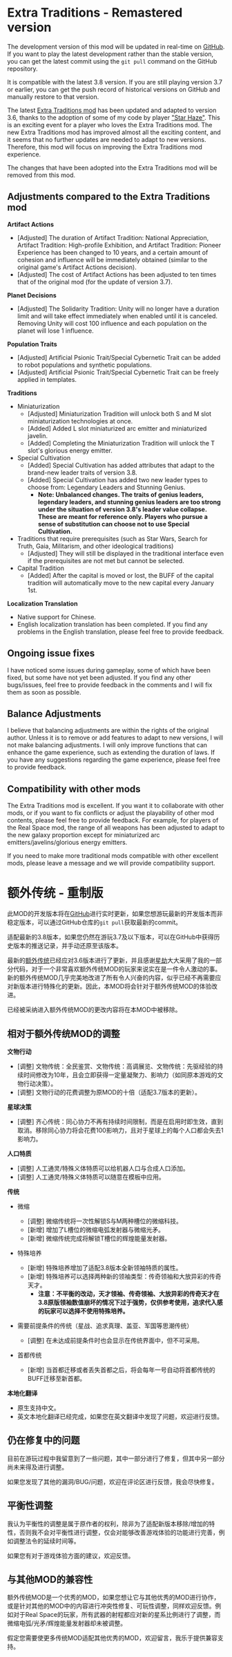 # Extra Traditions - Remastered version

The development version of this mod will be updated in real-time on [GitHub](https://github.com/Lyther/MoreTradition---Reborn). If you want to play the latest development rather than the stable version, you can get the latest commit using the `git pull` command on the GitHub repository.

It is compatible with the latest 3.8 version. If you are still playing version 3.7 or earlier, you can get the push record of historical versions on GitHub and manually restore to that version.

The latest [Extra Traditions mod](https://steamcommunity.com/sharedfiles/filedetails/?id=2616955720) has been updated and adapted to version 3.6, thanks to the adoption of some of my code by player ["Star Haze"](https://steamcommunity.com/profiles/76561198277755). This is an exciting event for a player who loves the Extra Traditions mod. The new Extra Traditions mod has improved almost all the exciting content, and it seems that no further updates are needed to adapt to new versions. Therefore, this mod will focus on improving the Extra Traditions mod experience.

The changes that have been adopted into the Extra Traditions mod will be removed from this mod.

## Adjustments compared to the Extra Traditions mod

**Artifact Actions**

- [Adjusted] The duration of Artifact Tradition: National Appreciation, Artifact Tradition: High-profile Exhibition, and Artifact Tradition: Pioneer Experience has been changed to 10 years, and a certain amount of cohesion and influence will be immediately obtained (similar to the original game's Artifact Actions decision).
- [Adjusted] The cost of Artifact Actions has been adjusted to ten times that of the original mod (for the update of version 3.7).

**Planet Decisions**

- [Adjusted] The Solidarity Tradition: Unity will no longer have a duration limit and will take effect immediately when enabled until it is canceled. Removing Unity will cost 100 influence and each population on the planet will lose 1 influence.

**Population Traits**

- [Adjusted] Artificial Psionic Trait/Special Cybernetic Trait can be added to robot populations and synthetic populations.
- [Adjusted] Artificial Psionic Trait/Special Cybernetic Trait can be freely applied in templates.

**Traditions**

- Miniaturization
  - [Adjusted] Miniaturization Tradition will unlock both S and M slot miniaturization technologies at once.
  - [Added] Added L slot miniaturized arc emitter and miniaturized javelin.
  - [Added] Completing the Miniaturization Tradition will unlock the T slot's glorious energy emitter.
- Special Cultivation
  - [Added] Special Cultivation has added attributes that adapt to the brand-new leader traits of version 3.8.
  - [Added] Special Cultivation has added two new leader types to choose from: Legendary Leaders and Stunning Genius.
    - **Note: Unbalanced changes. The traits of genius leaders, legendary leaders, and stunning genius leaders are too strong under the situation of version 3.8's leader value collapse. These are meant for reference only. Players who pursue a sense of substitution can choose not to use Special Cultivation.**
- Traditions that require prerequisites (such as Star Wars, Search for Truth, Gaia, Militarism, and other ideological traditions)
  - [Adjusted] They will still be displayed in the traditional interface even if the prerequisites are not met but cannot be selected.
- Capital Tradition
  - [Added] After the capital is moved or lost, the BUFF of the capital tradition will automatically move to the new capital every January 1st.

**Localization Translation**

- Native support for Chinese.
- English localization translation has been completed. If you find any problems in the English translation, please feel free to provide feedback.

## Ongoing issue fixes

I have noticed some issues during gameplay, some of which have been fixed, but some have not yet been adjusted. If you find any other bugs/issues, feel free to provide feedback in the comments and I will fix them as soon as possible.

## Balance Adjustments

I believe that balancing adjustments are within the rights of the original author. Unless it is to remove or add features to adapt to new versions, I will not make balancing adjustments. I will only improve functions that can enhance the game experience, such as extending the duration of laws. If you have any suggestions regarding the game experience, please feel free to provide feedback.

## Compatibility with other mods

The Extra Traditions mod is excellent. If you want it to collaborate with other mods, or if you want to fix conflicts or adjust the playability of other mod contents, please feel free to provide feedback. For example, for players of the Real Space mod, the range of all weapons has been adjusted to adapt to the new galaxy proportion except for miniaturized arc emitters/javelins/glorious energy emitters.

If you need to make more traditional mods compatible with other excellent mods, please leave a message and we will provide compatibility support.

# 额外传统 - 重制版

此MOD的开发版本将在[GitHub](https://github.com/Lyther/MoreTradition---Reborn)进行实时更新，如果您想游玩最新的开发版本而非稳定版本，可以通过GitHub仓库的`git pull`获取最新的commit。

适配最新的3.8版本，如果您仍然在游玩3.7及以下版本，可以在GitHub中获得历史版本的推送记录，并手动还原至该版本。

最新的[额外传统](https://steamcommunity.com/sharedfiles/filedetails/?id=2616955720)已经应对3.6版本进行了更新，并且感谢[星劫](https://steamcommunity.com/profiles/76561198277755)大大采用了我的一部分代码，对于一个非常喜欢额外传统MOD的玩家来说实在是一件令人激动的事。新的额外传统MOD几乎完美地改进了所有令人兴奋的内容，似乎已经不再需要应对新版本进行特殊化的更新。因此，本MOD将会针对于额外传统MOD的体验改进。

已经被采纳进入额外传统MOD的更改内容将在本MOD中被移除。

## 相对于额外传统MOD的调整

**文物行动**

* [调整] 文物传统：全民鉴赏、文物传统：高调展览、文物传统：先驱经验的持续时间修改为10年，且会立即获得一定量凝聚力、影响力（如同原本游戏的文物行动决策）。
* [调整] 文物行动的花费调整为原MOD的十倍（适配3.7版本的更新）。

**星球决策**

* [调整] 齐心传统：同心协力不再有持续时间限制，而是在启用时即生效，直到取消。移除同心协力将会花费100影响力，且对于星球上的每个人口都会失去1影响力。

**人口特质**

* [调整] 人工通灵/特殊义体特质可以给机器人口与合成人口添加。
* [调整] 人工通灵/特殊义体特质可以随意在模板中应用。

**传统**

* 微缩
  * [调整] 微缩传统将一次性解锁S与M两种槽位的微缩科技。
  * [新增] 增加了L槽位的微缩电弧发射器与微缩光矛。
  * [新增] 微缩传统完成将解锁T槽位的辉煌能量发射器。

* 特殊培养
  * [新增] 特殊培养增加了适配3.8版本全新领袖特质的属性。
  * [新增] 特殊培养可以选择两种新的领袖类型：传奇领袖和大放异彩的传奇天才。
    * **注意：不平衡的改动，天才领袖、传奇领袖、大放异彩的传奇天才在3.8原版领袖数值崩坏的情况下过于强势，仅供参考使用，追求代入感的玩家可以选择不使用特殊培养。**
* 需要前提条件的传统（星战、追求真理、盖亚、军国等思潮传统）
  * [调整] 在未达成前提条件时也会显示在传统界面中，但不可采用。

* 首都传统
  * [新增] 当首都迁移或者丢失首都之后，将会每年一号自动将首都传统的BUFF迁移至新首都。


**本地化翻译**

* 原生支持中文。
* 英文本地化翻译已经完成，如果您在英文翻译中发现了问题，欢迎进行反馈。

## 仍在修复中的问题

目前在游玩过程中我留意到了一些问题，其中一部分进行了修复，但其中另一部分尚未来得及进行调整。

如果您发现了其他的漏洞/BUG/问题，欢迎在评论区进行反馈，我会尽快修复。

## 平衡性调整

我认为平衡性的调整是属于原作者的权利，除非为了适配新版本移除/增加的特性，否则我不会对平衡性进行调整，仅会对能够改善游戏体验的功能进行完善，例如调整法令的延续时间等。

如果您有对于游戏体验方面的建议，欢迎反馈。

## 与其他MOD的兼容性

额外传统MOD是一个优秀的MOD，如果您想让它与其他优秀的MOD进行协作，或是针对其他的MOD中的内容进行冲突性修复、可玩性调整，同样欢迎反馈。例如对于Real Space的玩家，所有武器的射程都应对新的星系比例进行了调整，而微缩电弧/光矛/辉煌能量发射器却未被调整。

假定您需要使更多传统MOD适配其他优秀的MOD，欢迎留言，我乐于提供兼容支持。